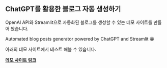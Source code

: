 ## ChatGPT를 활용한 블로그 자동 생성하기

OpenAI API와 Streamlit으로 자동화된 블로그를 생성할 수 있는 데모 사이트를 만들어 봤습니다.

Automated blog posts generator powered by ChatGPT and Streamlit 😀

아래의 데모 사이트에서 테스트 해볼 수 있습니다.

**[데모 사이트 링크](https://bit.ly/chatgpt-blog)**
